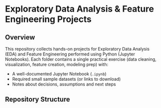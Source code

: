 # Exploratory Data Analysis & Feature Engineering Projects



## Overview
This repository collects hands-on projects for Exploratory Data Analysis (EDA) and Feature Engineering performed using Python (Jupyter Notebooks). 
Each folder contains a single practical exercise (data cleaning, visualization, feature creation, modeling prep) with:
- A well-documented Jupyter Notebook (`.ipynb`)
- Required small sample datasets (or links to download)
- Notes about decisions, assumptions and next steps

## Repository Structure
